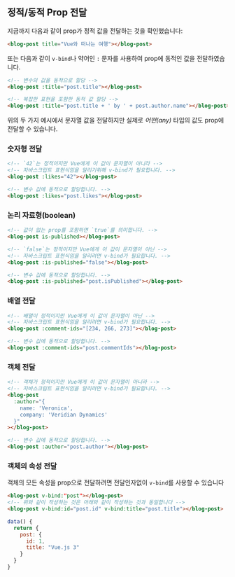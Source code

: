 ## 정적/동적 Prop 전달

지금까지 다음과 같이 prop가 정적 값을 전달하는 것을 확인했습니다:

```html
<blog-post title="Vue와 떠나는 여행"></blog-post>
```

또는 다음과 같이 `v-bind`나 약어인 `:` 문자를 사용하여 prop에 동적인 값을 전달하였습니다.

```html
<!-- 변수의 값을 동적으로 할당 -->
<blog-post :title="post.title"></blog-post>

<!-- 복잡한 표현을 포함한 동적 값 할당 -->
<blog-post :title="post.title + ' by ' + post.author.name"></blog-post>
```

위의 두 가지 예시에서 문자열 값을 전달하지만 실제로 *어떤(any)* 타입의 값도 prop에 전달할 수 있습니다.



### 숫자형 전달

```html
<!-- `42`는 정적이지만 Vue에게 이 값이 문자열이 아니라 -->
<!-- 자바스크립트 표현식임을 알리기위해 v-bind가 필요합니다. -->
<blog-post :likes="42"></blog-post>

<!-- 변수 값에 동적으로 할당합니다. -->
<blog-post :likes="post.likes"></blog-post>
```



### 논리 자료형(boolean)

```html
<!-- 값이 없는 prop를 포함하면 `true`를 의미합니다. -->
<blog-post is-published></blog-post>

<!-- `false`는 정적이지만 Vue에게 이 값이 문자열이 아닌 -->
<!-- 자바스크립트 표현식임을 알리려면 v-bind가 필요합니다. -->
<blog-post :is-published="false"></blog-post>

<!-- 변수 값에 동적으로 할당합니다. -->
<blog-post :is-published="post.isPublished"></blog-post>
```



### 배열 전달

```html
<!-- 배열이 정적이지만 Vue에게 이 값이 문자열이 아닌 -->
<!-- 자바스크립트 표현식임을 알리려면 v-bind가 필요합니다. -->
<blog-post :comment-ids="[234, 266, 273]"></blog-post>

<!-- 변수 값에 동적으로 할당합니다. -->
<blog-post :comment-ids="post.commentIds"></blog-post>
```



### 객체 전달

```html
<!-- 객체가 정적이지만 Vue에게 이 값이 문자열이 아니라 -->
<!-- 자바스크립트 표현식임을 알리려면 v-bind가 필요합니다. -->
<blog-post
  :author="{
    name: 'Veronica',
    company: 'Veridian Dynamics'
  }"
></blog-post>

<!-- 변수 값에 동적으로 할당합니다. -->
<blog-post :author="post.author"></blog-post>
```



### 객체의 속성 전달

객체의 모든 속성을 prop으로 전달하려면 전달인자없이 `v-bind`를 사용할 수 있습니다

```html
<blog-post v-bind:"post"></blog-post>
<!-- 위와 같이 작성하는 것은 아래와 같이 작성하는 것과 동일합니다 -->
<blog-post v-bind:id="post.id" v-bind:title="post.title"></blog-post>
```

```js 
data() {
  return {
    post: {
      id: 1,
      title: "Vue.js 3"
    }
  }
}
```


